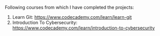 Following courses from which I have completed the projects:

1. Learn Git: https://www.codecademy.com/learn/learn-git
2. Introduction To Cybersecurity: https://www.codecademy.com/learn/introduction-to-cybersecurity

